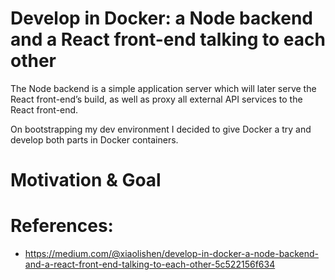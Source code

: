 # Develop in Docker: a Node backend and a React front-end talking to each other

The Node backend is a simple application server which will later serve the React front-end’s build, as well as proxy all external API services to the React front-end.

On bootstrapping my dev environment I decided to give Docker a try and develop both parts in Docker containers.

# Motivation & Goal

# References:

- https://medium.com/@xiaolishen/develop-in-docker-a-node-backend-and-a-react-front-end-talking-to-each-other-5c522156f634